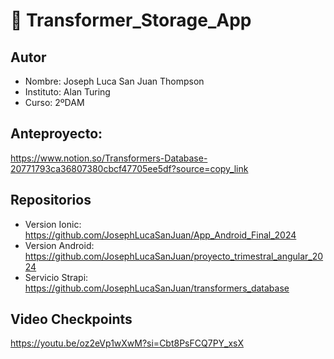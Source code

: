 # 🤖 Transformer_Storage_App
## Autor
- Nombre: Joseph Luca San Juan Thompson
- Instituto: Alan Turing
- Curso: 2ºDAM
## Anteproyecto: 
https://www.notion.so/Transformers-Database-20771793ca36807380cbcf47705ee5df?source=copy_link
## Repositorios
- Version Ionic: https://github.com/JosephLucaSanJuan/App_Android_Final_2024
- Version Android: https://github.com/JosephLucaSanJuan/proyecto_trimestral_angular_2024
- Servicio Strapi: https://github.com/JosephLucaSanJuan/transformers_database
## Video Checkpoints
https://youtu.be/oz2eVp1wXwM?si=Cbt8PsFCQ7PY_xsX
